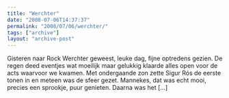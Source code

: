 ```yaml
---
title: "Werchter"
date: "2008-07-06T14:37:37"
permalink: "2008/07/06/werchter/"
tags: ["archive"]
layout: "archive-post"
---
```

Gisteren naar Rock Werchter geweest, leuke dag, fijne optredens gezien. De regen deed eventjes wat moeilijk maar gelukkig klaarde alles open voor de acts waarvoor we kwamen. Met ondergaande zon zette Sigur Rós de eerste tonen in en meteen was de sfeer gezet. Mannekes, dat was echt mooi, precies een sprookje, puur genieten. Daarna was het \[…\]
